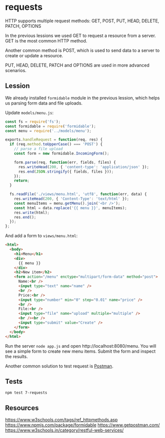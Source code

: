 # requests

HTTP supports multiple request methods: GET, POST, PUT, HEAD, DELETE, PATCH, OPTIONS

In the previous lessions we used GET to request a resource from a server. GET is the most common HTTP method.

Another common method is POST, which is used to send data to a server to create or update a resource.

PUT, HEAD, DELETE, PATCH and OPTIONS are used in more advanced scenarios.

## Lession

We already installed `formidable` module in the previous lession, which helps us parsing form data and file uploads.

Update `models/menu.js`:

```js
const fs = require('fs');
const formidable = require('formidable');
const menu = require('../models/menu');

exports.handleRequest = function(req, res) {
  if (req.method.toUpperCase() === 'POST') {
    // parse a file upload
    const form = new formidable.IncomingForm();

    form.parse(req, function(err, fields, files) {
      res.writeHead(200, { 'content-type': 'application/json' });
      res.end(JSON.stringify({ fields, files }));
    });
    return;
  }

  fs.readFile('./views/menu.html', 'utf8', function(err, data) {
    res.writeHead(200, { 'Content-Type': 'text/html' });
    const menuItems = menu.getMenu().join('<br />');
    const html = data.replace('{{ menu }}', menuItems);
    res.write(html);
    res.end();
  });
};
```

And add a form to `views/menu.html`:

```html
<html>
  <body>
    <h1>Menu</h1>
    <div>
      {{ menu }}
    </div>
    <h2>New item</h2>
    <form action="/menu" enctype="multipart/form-data" method="post">
      Name:<br />
      <input type="text" name="name" />
      <br />
      Price:<br />
      <input type="number" min="0" step="0.01" name="price" />
      <br />
      File:<br />
      <input type="file" name="upload" multiple="multiple" />
      <br /><br />
      <input type="submit" value="Create" />
    </form>
  </body>
</html>
```

Run the server `node app.js` and open http://localhost:8080/menu.
You will see a simple form to create new menu items.
Submit the form and inspect the results.

Another common solution to test request is [Postman](https://www.getpostman.com/).

## Tests

`npm test 7-requests`

## Resources

https://www.w3schools.com/tags/ref_httpmethods.asp
https://www.npmjs.com/package/formidable
https://www.getpostman.com/
https://www.w3schools.in/category/restful-web-services/
